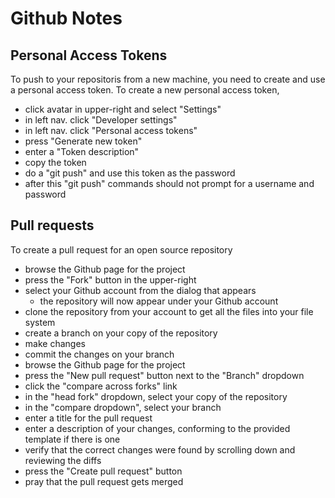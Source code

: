 # Github Notes

## Personal Access Tokens

To push to your repositoris from a new machine,
you need to create and use a personal access token.
To create a new personal access token,

- click avatar in upper-right and select "Settings"
- in left nav. click "Developer settings"
- in left nav. click "Personal access tokens"
- press "Generate new token"
- enter a "Token description"
- copy the token
- do a "git push" and use this token as the password
- after this "git push" commands should not prompt for a username and password

## Pull requests

To create a pull request for an open source repository

- browse the Github page for the project
- press the "Fork" button in the upper-right
- select your Github account from the dialog that appears
  - the repository will now appear under your Github account
- clone the repository from your account
  to get all the files into your file system
- create a branch on your copy of the repository
- make changes
- commit the changes on your branch
- browse the Github page for the project
- press the "New pull request" button next to the "Branch" dropdown
- click the "compare across forks" link
- in the "head fork" dropdown, select your copy of the repository
- in the "compare dropdown", select your branch
- enter a title for the pull request
- enter a description of your changes,
  conforming to the provided template if there is one
- verify that the correct changes were found by
  scrolling down and reviewing the diffs
- press the "Create pull request" button
- pray that the pull request gets merged
